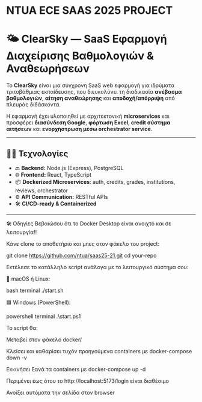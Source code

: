 # NTUA ECE SAAS 2025 PROJECT

# 🌤️ ClearSky — SaaS Εφαρμογή Διαχείρισης Βαθμολογιών & Αναθεωρήσεων

Το **ClearSky** είναι μια σύγχρονη SaaS web εφαρμογή για ιδρύματα τριτοβάθμιας εκπαίδευσης, που διευκολύνει τη διαδικασία **ανέβασμα βαθμολογιών**, **αίτηση αναθεώρησης** και **αποδοχή/απόρριψη** από πλευράς διδάσκοντα.

Η εφαρμογή έχει υλοποιηθεί με αρχιτεκτονική **microservices** και προσφέρει **διασύνδεση Google**, **φόρτωση Excel**, **credit σύστημα αιτήσεων** και **ενορχήστρωση μέσω orchestrator service**.

---

## 🧑‍💻 Τεχνολογίες

- 🔙 **Backend:** Node.js (Express), PostgreSQL
- 🌐 **Frontend:** React, TypeScript
- 📦 **Dockerized Microservices**: auth, credits, grades, institutions, reviews, orchestrator
- ⚙️ **API Communication:** RESTful APIs
- 🛠️ **CI/CD-ready & Containerized**

---

🛠️ Οδηγίες
Βεβαιώσου ότι το Docker Desktop είναι ανοιχτό και σε λειτουργία!!

Κάνε clone το αποθετήριο και μπες στον φάκελο του project:

git clone https://github.com/ntua/saas25-21.git
cd your-repo

Εκτέλεσε το κατάλληλο script ανάλογα με το λειτουργικό σύστημα σου:

🔵 macOS ή Linux:

bash terminal
./start.sh


🟦 Windows (PowerShell):

powershell terminal
.\start.ps1


Το script θα:

Μεταβεί στον φάκελο docker/

Κλείσει και καθαρίσει τυχόν προηγούμενα containers με docker-compose down -v

Εκκινήσει ξανά τα containers με docker-compose up -d

Περιμένει έως ότου το http://localhost:5173/login είναι διαθέσιμο

Ανοίξει αυτόματα την σελίδα στον browser
